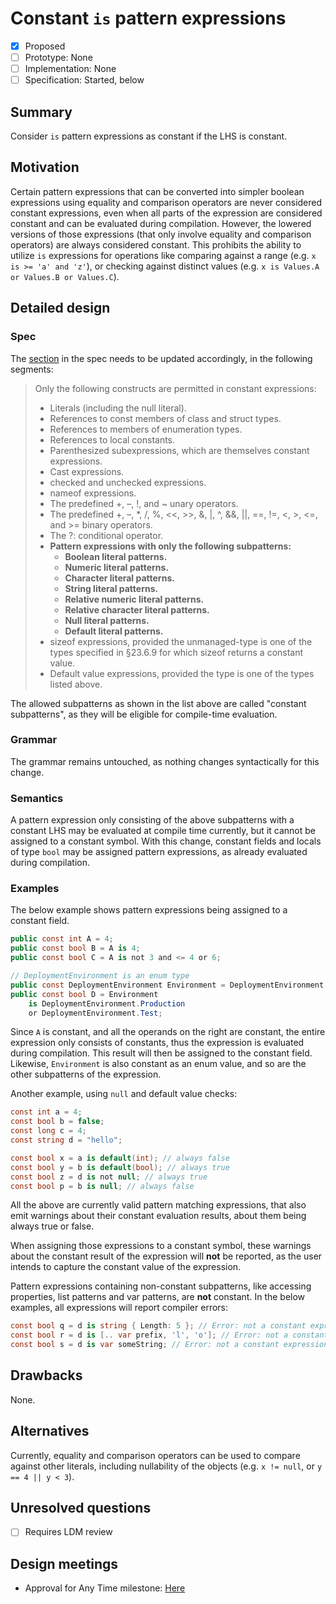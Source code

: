 # Constant `is` pattern expressions

* [x] Proposed
* [ ] Prototype: None
* [ ] Implementation: None
* [ ] Specification: Started, below

## Summary
[summary]: #summary

Consider `is` pattern expressions as constant if the LHS is constant.

## Motivation
[motivation]: #motivation

Certain pattern expressions that can be converted into simpler boolean expressions using equality and comparison operators are never considered constant expressions, even when all parts of the expression are considered constant and can be evaluated during compilation. However, the lowered versions of those expressions (that only involve equality and comparison operators) are always considered constant. This prohibits the ability to utilize `is` expressions for operations like comparing against a range (e.g. `x is >= 'a' and 'z'`), or checking against distinct values (e.g. `x is Values.A or Values.B or Values.C`).

## Detailed design
[design]: #detailed-design

### Spec
[spec]: #spec

The [section](https://github.com/dotnet/csharpstandard/blob/draft-v7/standard/expressions.md#1223-constant-expressions) in the spec needs to be updated accordingly, in the following segments:

> Only the following constructs are permitted in constant expressions:
> - Literals (including the null literal).
> - References to const members of class and struct types.
> - References to members of enumeration types.
> - References to local constants.
> - Parenthesized subexpressions, which are themselves constant expressions.
> - Cast expressions.
> - checked and unchecked expressions.
> - nameof expressions.
> - The predefined +, –, !, and ~ unary operators.
> - The predefined +, –, *, /, %, <<, >>, &, |, ^, &&, ||, ==, !=, <, >, <=, and >= binary operators.
> - The ?: conditional operator.
> - **Pattern expressions with only the following subpatterns:**
>   - **Boolean literal patterns.**
>   - **Numeric literal patterns.**
>   - **Character literal patterns.**
>   - **String literal patterns.**
>   - **Relative numeric literal patterns.**
>   - **Relative character literal patterns.**
>   - **Null literal patterns.**
>   - **Default literal patterns.**
> - sizeof expressions, provided the unmanaged-type is one of the types specified in §23.6.9 for which sizeof returns a constant value.
> - Default value expressions, provided the type is one of the types listed above.

The allowed subpatterns as shown in the list above are called "constant subpatterns", as they will be eligible for compile-time evaluation.

### Grammar
[grammar]: #grammar
The grammar remains untouched, as nothing changes syntactically for this change.

### Semantics
[semantics]: #semantics
A pattern expression only consisting of the above subpatterns with a constant LHS may be evaluated at compile time currently, but it cannot be assigned to a constant symbol. With this change, constant fields and locals of type `bool` may be assigned pattern expressions, as already evaluated during compilation.

### Examples
[examples]: #examples
The below example shows pattern expressions being assigned to a constant field.
```csharp
public const int A = 4;
public const bool B = A is 4;
public const bool C = A is not 3 and <= 4 or 6;

// DeploymentEnvironment is an enum type
public const DeploymentEnvironment Environment = DeploymentEnvironment.Production;
public const bool D = Environment
    is DeploymentEnvironment.Production
    or DeploymentEnvironment.Test;
```

Since `A` is constant, and all the operands on the right are constant, the entire expression only consists of constants, thus the expression is evaluated during compilation. This result will then be assigned to the constant field. Likewise, `Environment` is also constant as an enum value, and so are the other subpatterns of the expression.

Another example, using `null` and default value checks:
```csharp
const int a = 4;
const bool b = false;
const long c = 4;
const string d = "hello";

const bool x = a is default(int); // always false
const bool y = b is default(bool); // always true
const bool z = d is not null; // always true
const bool p = b is null; // always false
```

All the above are currently valid pattern matching expressions, that also emit warnings about their constant evaluation results, about them being always true or false.

When assigning those expressions to a constant symbol, these warnings about the constant result of the expression will **not** be reported, as the user intends to capture the constant value of the expression.

Pattern expressions containing non-constant subpatterns, like accessing properties, list patterns and var patterns, are **not** constant. In the below examples, all expressions will report compiler errors:

```csharp
const bool q = d is string { Length: 5 }; // Error: not a constant expression
const bool r = d is [.. var prefix, 'l', 'o']; // Error: not a constant expression
const bool s = d is var someString; // Error: not a constant expression
```

## Drawbacks
[drawbacks]: #drawbacks

None.

## Alternatives
[alternatives]: #alternatives

Currently, equality and comparison operators can be used to compare against other literals, including nullability of the objects (e.g. `x != null`, or `y == 4 || y < 3`).

## Unresolved questions
[unresolved]: #unresolved-questions

- [ ] Requires LDM review

## Design meetings
[meetings]: #design-meetings

- Approval for Any Time milestone: [Here](https://github.com/dotnet/csharplang/blob/main/meetings/2023/LDM-2023-10-09.md#is-expression-evaluating-const-expression-should-be-considered-constant)